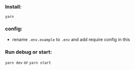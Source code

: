 ### Install:

`yarn`

### config:

- rename `.env.example` to `.env` and add require config in this

### Run debug or start:

`yarn dev` or `yarn start`
